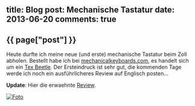 title: Blog
post: Mechanische Tastatur
date: 2013-06-20
comments: true
---

## {{ page["post"] }}
<!--%
from datetime import datetime
date = datetime.strptime(page["date"], "%Y-%m-%d").strftime("%B %d, %Y")
print "*Posted at %s.*" % date
%-->

Heute durfte ich meine neue (und erste) mechanische Tastatur beim Zoll abholen. Bestellt habe ich bei [mechanicalkeyboards.com][shop], es handelt sich um ein [Tex Beetle][tex]. Der Ersteindruck ist sehr gut, die kommenden Tage werde ich noch ein ausführlicheres Review auf Englisch posten...

**Update**: Hier die erwaehnte [Review][rev].

[![Foto][small]][big]

 [shop]: http://mechanicalkeyboards.com
 [tex]: http://mechanicalkeyboards.com/shop/index.php?l=product_detail&p=377
 [small]: img/mekeybo_small.jpg
 [big]: img/mekeybo.jpg
 [rev]: tex_beetle.html